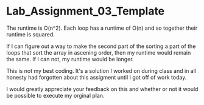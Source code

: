 # Lab_Assignment_03_Template
The runtime is O(n^2). Each loop has a runtime of O(n) and so together their runtime is squared. 

If I can figure out a way to make the second part of the sorting a part of the loops that sort the array in ascening order, then my runtime would remain the same. If I can not, my runtime would be longer. 

This is not my best coding. It's a solution I worked on during class and in all honesty had forgotten about this assigment until I got off of work today. 

I would greatly appreciate your feedback on this and whether or not it would be possible to execute my orginal plan. 
